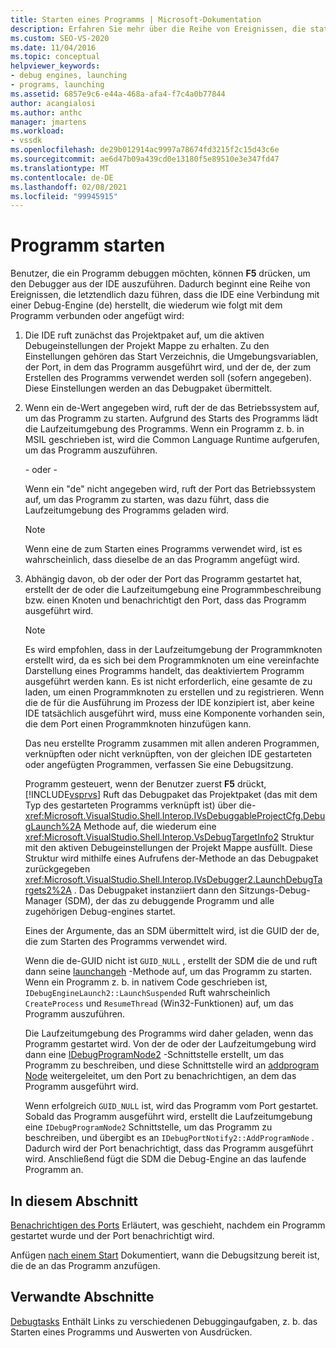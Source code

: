 ```yaml
---
title: Starten eines Programms | Microsoft-Dokumentation
description: Erfahren Sie mehr über die Reihe von Ereignissen, die stattfinden, wenn Sie ein Programm mit F5 Debuggen, um den Debugger aus der IDE auszuführen.
ms.custom: SEO-VS-2020
ms.date: 11/04/2016
ms.topic: conceptual
helpviewer_keywords:
- debug engines, launching
- programs, launching
ms.assetid: 6857e9c6-e44a-468a-afa4-f7c4a0b77844
author: acangialosi
ms.author: anthc
manager: jmartens
ms.workload:
- vssdk
ms.openlocfilehash: de29b012914ac9997a78674fd3215f2c15d43c6e
ms.sourcegitcommit: ae6d47b09a439cd0e13180f5e89510e3e347fd47
ms.translationtype: MT
ms.contentlocale: de-DE
ms.lasthandoff: 02/08/2021
ms.locfileid: "99945915"
---
```

# <a name="launch-a-program"></a>Programm starten
Benutzer, die ein Programm debuggen möchten, können **F5** drücken, um den Debugger aus der IDE auszuführen. Dadurch beginnt eine Reihe von Ereignissen, die letztendlich dazu führen, dass die IDE eine Verbindung mit einer Debug-Engine (de) herstellt, die wiederum wie folgt mit dem Programm verbunden oder angefügt wird:

1. Die IDE ruft zunächst das Projektpaket auf, um die aktiven Debugeinstellungen der Projekt Mappe zu erhalten. Zu den Einstellungen gehören das Start Verzeichnis, die Umgebungsvariablen, der Port, in dem das Programm ausgeführt wird, und der de, der zum Erstellen des Programms verwendet werden soll (sofern angegeben). Diese Einstellungen werden an das Debugpaket übermittelt.

2. Wenn ein de-Wert angegeben wird, ruft der de das Betriebssystem auf, um das Programm zu starten. Aufgrund des Starts des Programms lädt die Laufzeitumgebung des Programms. Wenn ein Programm z. b. in MSIL geschrieben ist, wird die Common Language Runtime aufgerufen, um das Programm auszuführen.

    - oder -

    Wenn ein "de" nicht angegeben wird, ruft der Port das Betriebssystem auf, um das Programm zu starten, was dazu führt, dass die Laufzeitumgebung des Programms geladen wird.

   > [!NOTE]
   > Wenn eine de zum Starten eines Programms verwendet wird, ist es wahrscheinlich, dass dieselbe de an das Programm angefügt wird.

3. Abhängig davon, ob der oder der Port das Programm gestartet hat, erstellt der de oder die Laufzeitumgebung eine Programmbeschreibung bzw. einen Knoten und benachrichtigt den Port, dass das Programm ausgeführt wird.

   > [!NOTE]
   > Es wird empfohlen, dass in der Laufzeitumgebung der Programmknoten erstellt wird, da es sich bei dem Programmknoten um eine vereinfachte Darstellung eines Programms handelt, das deaktiviertem Programm ausgeführt werden kann. Es ist nicht erforderlich, eine gesamte de zu laden, um einen Programmknoten zu erstellen und zu registrieren. Wenn die de für die Ausführung im Prozess der IDE konzipiert ist, aber keine IDE tatsächlich ausgeführt wird, muss eine Komponente vorhanden sein, die dem Port einen Programmknoten hinzufügen kann.

   Das neu erstellte Programm zusammen mit allen anderen Programmen, verknüpften oder nicht verknüpften, von der gleichen IDE gestarteten oder angefügten Programmen, verfassen Sie eine Debugsitzung.

   Programm gesteuert, wenn der Benutzer zuerst **F5** drückt, [!INCLUDE[vsprvs](../../code-quality/includes/vsprvs_md.md)] Ruft das Debugpaket das Projektpaket (das mit dem Typ des gestarteten Programms verknüpft ist) über die- <xref:Microsoft.VisualStudio.Shell.Interop.IVsDebuggableProjectCfg.DebugLaunch%2A> Methode auf, die wiederum eine <xref:Microsoft.VisualStudio.Shell.Interop.VsDebugTargetInfo2> Struktur mit den aktiven Debugeinstellungen der Projekt Mappe ausfüllt. Diese Struktur wird mithilfe eines Aufrufens der-Methode an das Debugpaket zurückgegeben <xref:Microsoft.VisualStudio.Shell.Interop.IVsDebugger2.LaunchDebugTargets2%2A> . Das Debugpaket instanziiert dann den Sitzungs-Debug-Manager (SDM), der das zu debuggende Programm und alle zugehörigen Debug-engines startet.

   Eines der Argumente, das an SDM übermittelt wird, ist die GUID der de, die zum Starten des Programms verwendet wird.

   Wenn die de-GUID nicht ist `GUID_NULL` , erstellt der SDM die de und ruft dann seine [launchangeh](../../extensibility/debugger/reference/idebugenginelaunch2-launchsuspended.md) -Methode auf, um das Programm zu starten. Wenn ein Programm z. b. in nativem Code geschrieben ist, `IDebugEngineLaunch2::LaunchSuspended` Ruft wahrscheinlich `CreateProcess` und `ResumeThread` (Win32-Funktionen) auf, um das Programm auszuführen.

   Die Laufzeitumgebung des Programms wird daher geladen, wenn das Programm gestartet wird. Von der de oder der Laufzeitumgebung wird dann eine [IDebugProgramNode2](../../extensibility/debugger/reference/idebugprogramnode2.md) -Schnittstelle erstellt, um das Programm zu beschreiben, und diese Schnittstelle wird an [addprogram Node](../../extensibility/debugger/reference/idebugportnotify2-addprogramnode.md) weitergeleitet, um den Port zu benachrichtigen, an dem das Programm ausgeführt wird.

   Wenn erfolgreich `GUID_NULL` ist, wird das Programm vom Port gestartet. Sobald das Programm ausgeführt wird, erstellt die Laufzeitumgebung eine `IDebugProgramNode2` Schnittstelle, um das Programm zu beschreiben, und übergibt es an `IDebugPortNotify2::AddProgramNode` . Dadurch wird der Port benachrichtigt, dass das Programm ausgeführt wird. Anschließend fügt die SDM die Debug-Engine an das laufende Programm an.

## <a name="in-this-section"></a>In diesem Abschnitt
 [Benachrichtigen des Ports](../../extensibility/debugger/notifying-the-port.md) Erläutert, was geschieht, nachdem ein Programm gestartet wurde und der Port benachrichtigt wird.

 Anfügen [nach einem Start](../../extensibility/debugger/attaching-after-a-launch.md) Dokumentiert, wann die Debugsitzung bereit ist, die de an das Programm anzufügen.

## <a name="related-sections"></a>Verwandte Abschnitte
 [Debugtasks](../../extensibility/debugger/debugging-tasks.md) Enthält Links zu verschiedenen Debuggingaufgaben, z. b. das Starten eines Programms und Auswerten von Ausdrücken.
